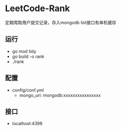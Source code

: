 # LeetCode-Rank

定期爬取用户提交记录，存入mongodb
list接口有单机缓存

## 运行

- go mod tidy
- go build -o rank
- ./rank

## 配置

+ config/conf.yml
  + mongo_uri: mongodb:xxxxxxxxxxxxxxxx

## 接口

+ localhost:4398
